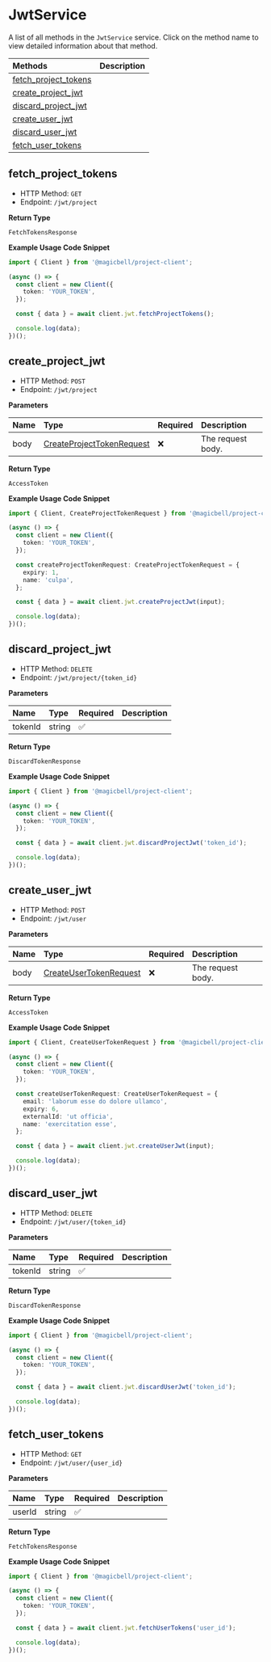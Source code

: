 # JwtService

A list of all methods in the `JwtService` service. Click on the method name to view detailed information about that method.

| Methods                                       | Description |
| :-------------------------------------------- | :---------- |
| [fetch_project_tokens](#fetch_project_tokens) |             |
| [create_project_jwt](#create_project_jwt)     |             |
| [discard_project_jwt](#discard_project_jwt)   |             |
| [create_user_jwt](#create_user_jwt)           |             |
| [discard_user_jwt](#discard_user_jwt)         |             |
| [fetch_user_tokens](#fetch_user_tokens)       |             |

## fetch_project_tokens

- HTTP Method: `GET`
- Endpoint: `/jwt/project`

**Return Type**

`FetchTokensResponse`

**Example Usage Code Snippet**

```typescript
import { Client } from '@magicbell/project-client';

(async () => {
  const client = new Client({
    token: 'YOUR_TOKEN',
  });

  const { data } = await client.jwt.fetchProjectTokens();

  console.log(data);
})();
```

## create_project_jwt

- HTTP Method: `POST`
- Endpoint: `/jwt/project`

**Parameters**

| Name | Type                                                                | Required | Description       |
| :--- | :------------------------------------------------------------------ | :------- | :---------------- |
| body | [CreateProjectTokenRequest](../models/CreateProjectTokenRequest.md) | ❌       | The request body. |

**Return Type**

`AccessToken`

**Example Usage Code Snippet**

```typescript
import { Client, CreateProjectTokenRequest } from '@magicbell/project-client';

(async () => {
  const client = new Client({
    token: 'YOUR_TOKEN',
  });

  const createProjectTokenRequest: CreateProjectTokenRequest = {
    expiry: 1,
    name: 'culpa',
  };

  const { data } = await client.jwt.createProjectJwt(input);

  console.log(data);
})();
```

## discard_project_jwt

- HTTP Method: `DELETE`
- Endpoint: `/jwt/project/{token_id}`

**Parameters**

| Name    | Type   | Required | Description |
| :------ | :----- | :------- | :---------- |
| tokenId | string | ✅       |             |

**Return Type**

`DiscardTokenResponse`

**Example Usage Code Snippet**

```typescript
import { Client } from '@magicbell/project-client';

(async () => {
  const client = new Client({
    token: 'YOUR_TOKEN',
  });

  const { data } = await client.jwt.discardProjectJwt('token_id');

  console.log(data);
})();
```

## create_user_jwt

- HTTP Method: `POST`
- Endpoint: `/jwt/user`

**Parameters**

| Name | Type                                                          | Required | Description       |
| :--- | :------------------------------------------------------------ | :------- | :---------------- |
| body | [CreateUserTokenRequest](../models/CreateUserTokenRequest.md) | ❌       | The request body. |

**Return Type**

`AccessToken`

**Example Usage Code Snippet**

```typescript
import { Client, CreateUserTokenRequest } from '@magicbell/project-client';

(async () => {
  const client = new Client({
    token: 'YOUR_TOKEN',
  });

  const createUserTokenRequest: CreateUserTokenRequest = {
    email: 'laborum esse do dolore ullamco',
    expiry: 6,
    externalId: 'ut officia',
    name: 'exercitation esse',
  };

  const { data } = await client.jwt.createUserJwt(input);

  console.log(data);
})();
```

## discard_user_jwt

- HTTP Method: `DELETE`
- Endpoint: `/jwt/user/{token_id}`

**Parameters**

| Name    | Type   | Required | Description |
| :------ | :----- | :------- | :---------- |
| tokenId | string | ✅       |             |

**Return Type**

`DiscardTokenResponse`

**Example Usage Code Snippet**

```typescript
import { Client } from '@magicbell/project-client';

(async () => {
  const client = new Client({
    token: 'YOUR_TOKEN',
  });

  const { data } = await client.jwt.discardUserJwt('token_id');

  console.log(data);
})();
```

## fetch_user_tokens

- HTTP Method: `GET`
- Endpoint: `/jwt/user/{user_id}`

**Parameters**

| Name   | Type   | Required | Description |
| :----- | :----- | :------- | :---------- |
| userId | string | ✅       |             |

**Return Type**

`FetchTokensResponse`

**Example Usage Code Snippet**

```typescript
import { Client } from '@magicbell/project-client';

(async () => {
  const client = new Client({
    token: 'YOUR_TOKEN',
  });

  const { data } = await client.jwt.fetchUserTokens('user_id');

  console.log(data);
})();
```
